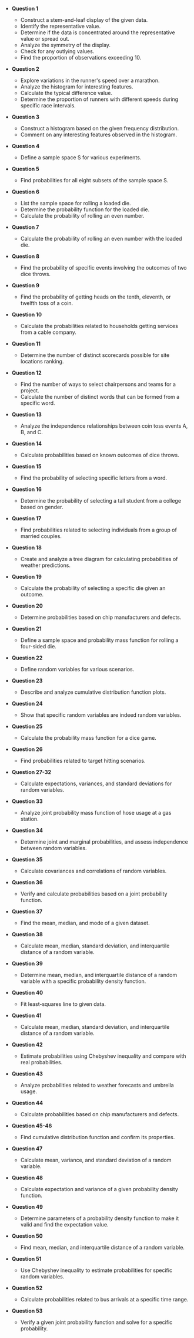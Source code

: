 - **Question 1**
  - Construct a stem-and-leaf display of the given data.
  - Identify the representative value.
  - Determine if the data is concentrated around the representative value or spread out.
  - Analyze the symmetry of the display.
  - Check for any outlying values.
  - Find the proportion of observations exceeding 10.
  
- **Question 2**
  - Explore variations in the runner's speed over a marathon.
  - Analyze the histogram for interesting features.
  - Calculate the typical difference value.
  - Determine the proportion of runners with different speeds during specific race intervals.

- **Question 3**
  - Construct a histogram based on the given frequency distribution.
  - Comment on any interesting features observed in the histogram.

- **Question 4**
  - Define a sample space S for various experiments.
  
- **Question 5**
  - Find probabilities for all eight subsets of the sample space S.
  
- **Question 6**
  - List the sample space for rolling a loaded die.
  - Determine the probability function for the loaded die.
  - Calculate the probability of rolling an even number.
  
- **Question 7**
  - Calculate the probability of rolling an even number with the loaded die.
  
- **Question 8**
  - Find the probability of specific events involving the outcomes of two dice throws.
  
- **Question 9**
  - Find the probability of getting heads on the tenth, eleventh, or twelfth toss of a coin.
  
- **Question 10**
  - Calculate the probabilities related to households getting services from a cable company.
  
- **Question 11**
  - Determine the number of distinct scorecards possible for site locations ranking.
  
- **Question 12**
  - Find the number of ways to select chairpersons and teams for a project.
  - Calculate the number of distinct words that can be formed from a specific word.
  
- **Question 13**
  - Analyze the independence relationships between coin toss events A, B, and C.
  
- **Question 14**
  - Calculate probabilities based on known outcomes of dice throws.
  
- **Question 15**
  - Find the probability of selecting specific letters from a word.
  
- **Question 16**
  - Determine the probability of selecting a tall student from a college based on gender.
  
- **Question 17**
  - Find probabilities related to selecting individuals from a group of married couples.
  
- **Question 18**
  - Create and analyze a tree diagram for calculating probabilities of weather predictions.
  
- **Question 19**
  - Calculate the probability of selecting a specific die given an outcome.
  
- **Question 20**
  - Determine probabilities based on chip manufacturers and defects.
  
- **Question 21**
  - Define a sample space and probability mass function for rolling a four-sided die.
  
- **Question 22**
  - Define random variables for various scenarios.
  
- **Question 23**
  - Describe and analyze cumulative distribution function plots.
  
- **Question 24**
  - Show that specific random variables are indeed random variables.
  
- **Question 25**
  - Calculate the probability mass function for a dice game.
  
- **Question 26**
  - Find probabilities related to target hitting scenarios.
  
- **Question 27-32**
  - Calculate expectations, variances, and standard deviations for random variables.
  
- **Question 33**
  - Analyze joint probability mass function of hose usage at a gas station.
  
- **Question 34**
  - Determine joint and marginal probabilities, and assess independence between random variables.
  
- **Question 35**
  - Calculate covariances and correlations of random variables.
  
- **Question 36**
  - Verify and calculate probabilities based on a joint probability function.
  
- **Question 37**
  - Find the mean, median, and mode of a given dataset.
  
- **Question 38**
  - Calculate mean, median, standard deviation, and interquartile distance of a random variable.
  
- **Question 39**
  - Determine mean, median, and interquartile distance of a random variable with a specific probability density function.
  
- **Question 40**
  - Fit least-squares line to given data.
  
- **Question 41**
  - Calculate mean, median, standard deviation, and interquartile distance of a random variable.
  
- **Question 42**
  - Estimate probabilities using Chebyshev inequality and compare with real probabilities.
  
- **Question 43**
  - Analyze probabilities related to weather forecasts and umbrella usage.
  
- **Question 44**
  - Calculate probabilities based on chip manufacturers and defects.
  
- **Question 45-46**
  - Find cumulative distribution function and confirm its properties.
  
- **Question 47**
  - Calculate mean, variance, and standard deviation of a random variable.
  
- **Question 48**
  - Calculate expectation and variance of a given probability density function.
  
- **Question 49**
  - Determine parameters of a probability density function to make it valid and find the expectation value.
  
- **Question 50**
  - Find mean, median, and interquartile distance of a random variable.
  
- **Question 51**
  - Use Chebyshev inequality to estimate probabilities for specific random variables.
  
- **Question 52**
  - Calculate probabilities related to bus arrivals at a specific time range.
  
- **Question 53**
  - Verify a given joint probability function and solve for a specific probability.